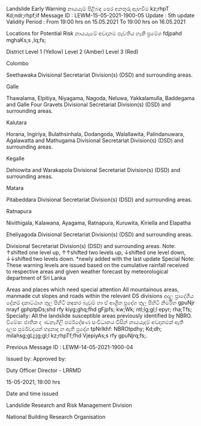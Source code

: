 Landslide Early Warning නායයෑම් පිළිබඳ පෙර අනතුරු ඇඟවීම kz;rhpT Kd;ndr;rhpf;if Message ID : LEWM-15-05-2021-1900-05 Update : 5th update Validity Period : From 19:00 hrs on 15.05.2021 To 19:00 hrs on 16.05.2021

Locations for Potential Risk නායයෑමේ අවදානම පැවතිය හැකි ප්‍රමේශ fdjpahd mghaKs;s ,lq;fs;

District Level 1 (Yellow) Level 2 (Amber) Level 3 (Red)

Colombo

Seethawaka Divisional Secretariat Division(s) (DSD) and surrounding areas.

Galle

Thawalama, Elpitiya, Niyagama, Nagoda, Neluwa, Yakkalamulla, Baddegama and Galle Four Gravets Divisional Secretariat Division(s) (DSD) and surrounding areas.

Kalutara

Horana, Ingiriya, Bulathsinhala, Dodangoda, Walallawita, Palindanuwara, Agalawatta and Mathugama Divisional Secretariat Division(s) (DSD) and surrounding areas.

Kegalle

Dehiowita and Warakapola Divisional Secretariat Division(s) (DSD) and surrounding areas.

Matara

Pitabeddara Divisional Secretariat Division(s) (DSD) and surrounding areas.

Ratnapura

Nivithigala, Kalawana, Ayagama, Ratnapura, Kuruwita, Kiriella and Elapatha

Eheliyagoda Divisional Secretariat Division(s) (DSD) and surrounding areas.

Divisional Secretariat Division(s) (DSD) and surrounding areas. Note: ↑shifted one level up, ↑↑shifted two levels up, ↓shifted one level down, ↓↓shifted two levels down. *newly added with the last update Special Note: These warning levels are issued based on the cumulative rainfall received to respective areas and given weather forecast by meteorological department of Sri Lanka

Areas and places which need special attention All mountainous areas, manmade cut slopes and roads within the relevant DS divisions අදාල ප්‍රාදේශීය දේකම් දකාට්ඨාශ තුල පිහිටි කඳුකර බෑවුම් හා ඒ ආශ්‍රිත ප්‍රදේශ තුල පිහිටි නිර්මිත gpuNjr nrayf gphptpDs;shd rfy kiyg;ghq;fhd gFjpfs; kw;Wk; ntl;lg;gl;l epyr; rha;Tfs; Specially: All the landslide susceptible areas previously identified by NBRO. විමේෂ: ජාතික ද ාඩනැගිලි පර්මදේෂණ සංවිධානය විසින් නායයෑදම් අවදානමක් ඇති දලස පුර්මවදයන් හදුනාද න ඇති ප්‍රදේශ tpNrlkhf: NBROtpdhy; Kd;dh; milahsg;gLj;jg;gl;l kz;rhpTf;fhd VjepiyAs;s rfy gpuNjrq;fs;.

Previous Message ID : LEWM-14-05-2021-1900-04

Issued by: Approved by:

Duty Officer Director - LRRMD

15-05-2021, 19:00 hrs

Date and time issued

Landslide Research and Risk Management Division

National Building Research Organisation